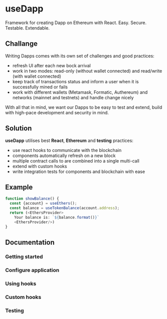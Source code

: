 # useDapp

Framework for creating Dapp on Ethereum with React. 
Easy. Secure. Testable. Extendable.

## Challange 

Writing Dapps comes with its own set of challenges and good practices:

- refresh UI after each new bock arrival
- work in two modes: read-only (without wallet connected) and read/write (with wallet connected)
- keep track of transactions status and inform a user when it is successfully mined or fails
- work with different wallets (Metamask, Formatic, Authereum) and networks (mainnet and testnets) and handle change nicely

With all that in mind, we want our Dapps to be easy to test and extend, build with high-pace development and security in mind.

## Solution

**useDapp** utilises best **React**, **Ethereum** and **testing** practices:
- use react hooks to communicate with the blockchain
- components automatically refresh on a new block
- multiple contract calls to are combined into a single multi-call
- extend with custom hooks
- write integration tests for components and blockchain with ease

## Example

```ts
function showBalance() {
  const {account} = useEthers();
  const balance = useTokenBalance(account.address);
  return (<EthersProvider>
    Your balance is: `${balance.format()}`
    <EthersProvider/>)
}
```

## Documentation
### Getting started
### Configure application
### Using hooks
### Custom hooks
### Testing


